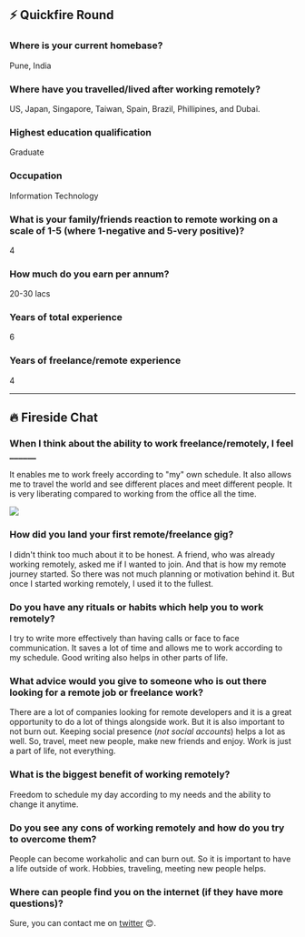 ## ⚡️ Quickfire Round

### Where is your current homebase?

Pune, India

### Where have you travelled/lived after working remotely?

US, Japan, Singapore, Taiwan, Spain, Brazil, Phillipines, and Dubai.

### Highest education qualification

Graduate

### Occupation

Information Technology

### What is your family/friends reaction to remote working on a scale of 1-5 (where 1-negative and 5-very positive)?

4

### How much do you earn per annum?

20-30 lacs

### Years of total experience

6

### Years of freelance/remote experience

4

---

## 🔥 Fireside Chat

### When I think about the ability to work freelance/remotely, I feel \_\_\_\_\_\_

It enables me to work freely according to "my" own schedule. It also allows me to travel the world and see different places and meet different people. It is very liberating compared to working from the office all the time.

![](/interviews/2018-05-31-06.19.26-Prathamesh-Sonpatki-1024x768.jpg)

### How did you land your first remote/freelance gig?

I didn't think too much about it to be honest. A friend, who was already working remotely, asked me if I wanted to join. And that is how my remote journey started. So there was not much planning or motivation behind it. But once I started working remotely, I used it to the fullest.

### Do you have any rituals or habits which help you to work remotely?

I try to write more effectively than having calls or face to face communication. It saves a lot of time and allows me to work according to my schedule. Good writing also helps in other parts of life.

### What advice would you give to someone who is out there looking for a remote job or freelance work?

There are a lot of companies looking for remote developers and it is a great opportunity to do a lot of things alongside work. But it is also important to not burn out. Keeping social presence (_not social accounts_) helps a lot as well. So, travel, meet new people, make new friends and enjoy. Work is just a part of life, not everything.

### What is the biggest benefit of working remotely?

Freedom to schedule my day according to my needs and the ability to change it anytime.

### Do you see any cons of working remotely and how do you try to overcome them?

People can become workaholic and can burn out. So it is important to have a life outside of work. Hobbies, traveling, meeting new people helps.

### Where can people find you on the internet (if they have more questions)?

Sure, you can contact me on [twitter](https://twitter.com/_cha1tanya) 😊.
